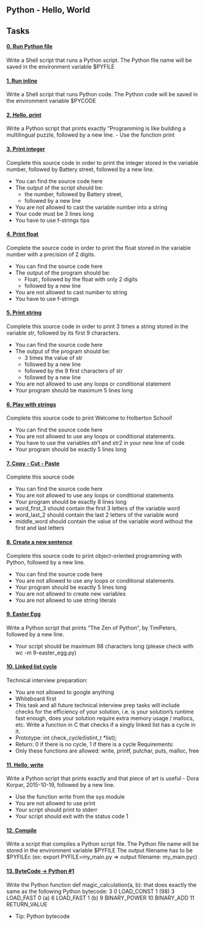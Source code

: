 ## Python - Hello, World
## Tasks
#### [0. Run Python file](0-run)
Write a Shell script that runs a Python script.
The Python file name will be saved in the environment variable $PYFILE
#### [1. Run inline](1-run_inline)
Write a Shell script that runs Python code.
The Python code will be saved in the environment variable $PYCODE
#### [2. Hello, print](2-print.py)
Write a Python script that prints exactly "Programming is like building a multilingual puzzle, followed by a new line.
	- Use the function print
#### [3. Print integer](3-print_number.py)
Complete this source code in order to print the integer stored in the variable number, followed by Battery street, followed by a new line.
- You can find the source code here
- The output of the script should be:
	- the number, followed by Battery street,
	- followed by a new line
- You are not allowed to cast the variable number into a string
- Your code must be 3 lines long
- You have to use f-strings tips
#### [4. Print float](4-print_float.py)
Complete the source code in order to print the float stored in the variable number with a precision of 2 digits.
- You can find the source code here
- The output of the program should be:
	- Float:, followed by the float with only 2 digits
	- followed by a new line
- You are not allowed to cast number to string
- You have to use f-strings
#### [5. Print string](5-print_string.py)
Complete this source code in order to print 3 times a string stored in the variable str, followed by its first 9 characters.
- You can find the source code here
- The output of the program should be:
	- 3 times the value of str
	- followed by a new line
	- followed by the 9 first characters of str
	- followed by a new line
- You are not allowed to use any loops or conditional statement
- Your program should be maximum 5 lines long
#### [6. Play with strings](6-concat.py)
Complete this source code to print Welcome to Holberton School!
- You can find the source code here
- You are not allowed to use any loops or conditional statements.
- You have to use the variables str1 and str2 in your new line of code
- Your program should be exactly 5 lines long
#### [7. Copy - Cut - Paste](7-edges.py)
Complete this source code
- You can find the source code here
- You are not allowed to use any loops or conditional statements
- Your program should be exactly 8 lines long
- word_first_3 should contain the first 3 letters of the variable word
- word_last_2 should contain the last 2 letters of the variable word
- middle_word should contain the value of the variable word without the first and last letters
#### [8. Create a new sentence](8-concat_edges.py)
Complete this source code to print object-oriented programming with Python, followed by a new line.
- You can find the source code here
- You are not allowed to use any loops or conditional statements
- Your program should be exactly 5 lines long
- You are not allowed to create new variables
- You are not allowed to use string literals
#### [9. Easter Egg](9-easter_egg.py)
Write a Python script that prints “The Zen of Python”, by TimPeters, followed by a new line.
- Your script should be maximum 98 characters long (please check with wc -m 9-easter_egg.py)
#### [10. Linked list cycle](10-check_cycle.c)
Technical interview preparation:
- You are not allowed to google anything
- Whiteboard first
- This task and all future technical interview prep tasks will include checks for the efficiency of your solution, i.e. is your solution’s runtime fast enough, does your solution require extra memory usage / mallocs, etc.
Write a function in C that checks if a singly linked list has a cycle in it.
- Prototype: int check_cycle(listint_t *list);
- Return: 0 if there is no cycle, 1 if there is a cycle
Requirements:
- Only these functions are allowed: write, printf, putchar, puts, malloc, free
#### [11. Hello, write](100-write.py)
Write a Python script that prints exactly and that piece of art is useful - Dora Korpar, 2015-10-19, followed by a new line.
- Use the function write from the sys module
- You are not allowed to use print
- Your script should print to stderr
- Your script should exit with the status code 1
#### [12. Compile](101-compile)
Write a script that compiles a Python script file.
The Python file name will be stored in the environment variable $PYFILE
The output filename has to be $PYFILEc (ex: export PYFILE=my_main.py => output filename: my_main.pyc)
#### [13. ByteCode -> Python #1](102-magic_calculation.py)
Write the Python function def magic_calculation(a, b): that does exactly the same as the following Python bytecode: 
3           0 LOAD_CONST               1 (98)
              3 LOAD_FAST                0 (a)
              6 LOAD_FAST                1 (b)
              9 BINARY_POWER
             10 BINARY_ADD
             11 RETURN_VALUE
- Tip: Python bytecode
